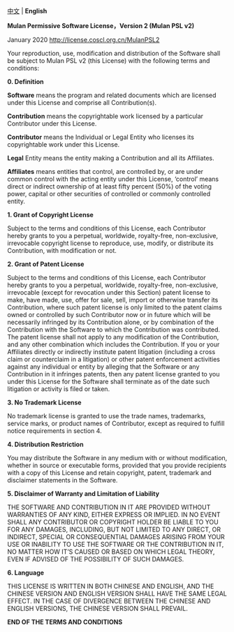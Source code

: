 [中文](/LICENSE.md) | **English**

**Mulan Permissive Software License，Version 2 (Mulan PSL v2)**

January 2020 http://license.coscl.org.cn/MulanPSL2

Your reproduction, use, modification and distribution of the Software shall be subject to Mulan PSL v2 (this License) with the following terms and conditions:

**0. Definition**

**Software** means the program and related documents which are licensed under this License and comprise all Contribution(s).

**Contribution** means the copyrightable work licensed by a particular Contributor under this License.

**Contributor** means the Individual or Legal Entity who licenses its copyrightable work under this License.

**Legal** Entity means the entity making a Contribution and all its Affiliates.

**Affiliates** means entities that control, are controlled by, or are under common control with the acting entity under this License, ‘control’ means direct or indirect ownership of at least fifty percent (50%) of the voting power, capital or other securities of controlled or commonly controlled entity.

**1. Grant of Copyright License**

Subject to the terms and conditions of this License, each Contributor hereby grants to you a perpetual, worldwide, royalty-free, non-exclusive, irrevocable copyright license to reproduce, use, modify, or distribute its Contribution, with modification or not.

**2. Grant of Patent License**

Subject to the terms and conditions of this License, each Contributor hereby grants to you a perpetual, worldwide, royalty-free, non-exclusive, irrevocable (except for revocation under this Section) patent license to make, have made, use, offer for sale, sell, import or otherwise transfer its Contribution, where such patent license is only limited to the patent claims owned or controlled by such Contributor now or in future which will be necessarily infringed by its Contribution alone, or by combination of the Contribution with the Software to which the Contribution was contributed. The patent license shall not apply to any modification of the Contribution, and any other combination which includes the Contribution. If you or your Affiliates directly or indirectly institute patent litigation (including a cross claim or counterclaim in a litigation) or other patent enforcement activities against any individual or entity by alleging that the Software or any Contribution in it infringes patents, then any patent license granted to you under this License for the Software shall terminate as of the date such litigation or activity is filed or taken.

**3. No Trademark License**

No trademark license is granted to use the trade names, trademarks, service marks, or product names of Contributor, except as required to fulfill notice requirements in section 4.

**4. Distribution Restriction**

You may distribute the Software in any medium with or without modification, whether in source or executable forms, provided that you provide recipients with a copy of this License and retain copyright, patent, trademark and disclaimer statements in the Software.

**5. Disclaimer of Warranty and Limitation of Liability**

THE SOFTWARE AND CONTRIBUTION IN IT ARE PROVIDED WITHOUT WARRANTIES OF ANY KIND, EITHER EXPRESS OR IMPLIED. IN NO EVENT SHALL ANY CONTRIBUTOR OR COPYRIGHT HOLDER BE LIABLE TO YOU FOR ANY DAMAGES, INCLUDING, BUT NOT LIMITED TO ANY DIRECT, OR INDIRECT, SPECIAL OR CONSEQUENTIAL DAMAGES ARISING FROM YOUR USE OR INABILITY TO USE THE SOFTWARE OR THE CONTRIBUTION IN IT, NO MATTER HOW IT’S CAUSED OR BASED ON WHICH LEGAL THEORY, EVEN IF ADVISED OF THE POSSIBILITY OF SUCH DAMAGES.

**6. Language**

THIS LICENSE IS WRITTEN IN BOTH CHINESE AND ENGLISH, AND THE CHINESE VERSION AND ENGLISH VERSION SHALL HAVE THE SAME LEGAL EFFECT. IN THE CASE OF DIVERGENCE BETWEEN THE CHINESE AND ENGLISH VERSIONS, THE CHINESE VERSION SHALL PREVAIL.

**END OF THE TERMS AND CONDITIONS**
